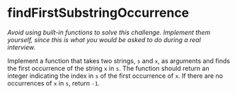 # findFirstSubstringOccurrence

_Avoid using built-in functions to solve this challenge. Implement them yourself, since this is what you would be asked to do during a real interview._

Implement a function that takes two strings, `s` and `x`, as arguments and finds the first occurrence of the string `x` in `s`. The function should return an integer indicating the index in `s` of the first occurrence of `x`. If there are no occurrences of `x` in `s`, return `-1`.